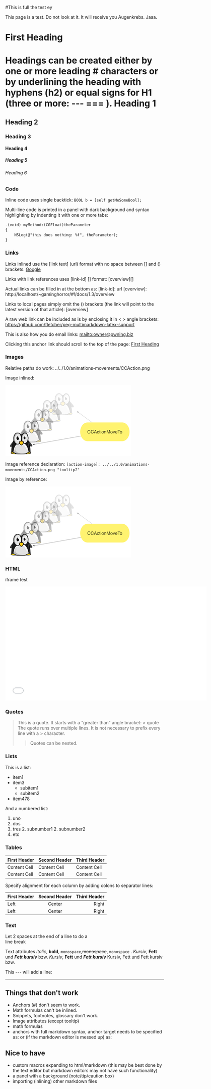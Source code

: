 #This is full the test ey

This page is a test. Do not look at it. It will receive you Augenkrebs. Jaaa.

# <a name="anchor1"></a>First Heading
Headings can be created either by one or more leading # characters or by underlining the heading with hyphens (h2) or equal signs for H1 (three or more: --- === ).
Heading 1
===
## Heading 2
### Heading 3
#### Heading 4
##### Heading 5
###### Heading 6

### Code
Inline code uses single backtick: `BOOL b = [self getMeSomeBool];`

Multi-line code is printed in a panel with dark background and syntax highlighting by indenting it with one or more tabs:

    -(void) myMethod:(CGFloat)theParameter
    {
        NSLog(@"this does nothing: %f", theParameter);
    }

### Links
Links inlined use the [link text] (url) format with no space between [] and () brackets.
[Google](http://bit.ly/uxMA6H)

Links with link references uses
 [link-id] [] format: [overview][]

Actual links can be filled in at the bottom as: [link-id]: url
 [overview]: http://localhost/~gaminghorror/#!/docs/1.3/overview
 
Links to local pages simply omit the () brackets (the link will point to the latest version of that article):
 [overview]

A raw web link can be included as is by enclosing it in < > angle brackets:
 <https://github.com/fletcher/peg-multimarkdown-latex-support>
 
This is also how you do email links: <mailto:owner@pwning.biz>

Clicking this anchor link should scroll to the top of the page: [First Heading](#anchor1)

### Images

Relative paths do work:
../../1.0/animations-movements/CCAction.png

Image inlined:

![**image** caption](../../1.0/animations-movements/CCAction.png "tooltip1")

Image reference declaration: `[action-image]: ../../1.0/animations-movements/CCAction.png "tooltip2"`

[action-image]: ../../1.0/animations-movements/CCAction.png "tooltip2"

Image by reference:

![**image** caption][action-image]

### HTML

iframe test

<iframe width="640" height="360" src="//www.youtube-nocookie.com/embed/2gLWQIm9qP4?rel=0" frameborder="0" allowfullscreen></iframe>

### Quotes

> This is a quote. It starts with a "greater than" angle bracket: > quote
The quote runs over multiple lines. It is not necessary to prefix every line with a > character.
> > Quotes can be nested.


### Lists

This is a list:

- item1
- item3
    - subitem1
    - subitem2
- item478

And a numbered list:

1. uno
1. dos
1. tres
    2. subnumber1
    2. subnumber2
1. etc


### Tables

First Header | Second Header | Third Header
------------ | ------------- | ------------
Content Cell | Content Cell  | Content Cell
Content Cell | Content Cell  | Content Cell

Specify alignment for each column by adding colons to separator lines:

First Header | Second Header | Third Header
:----------- | :-----------: | -----------:
Left         | Center        | Right
Left         | Center        | Right


### Text

Let 2 spaces at the end of a line to do a  
line break

Text attributes *italic*, **bold**, `monospace`,~~monospace~~, `monospace` .
*Kursiv*, **Fett** und ***Fett kursiv*** bzw.
_Kursiv_, __Fett__ und ___Fett kursiv___	Kursiv, Fett und Fett kursiv bzw.

This --- will add a line:

---

## Things that don't work

- Anchors (#) don't seem to work. 
- Math formulas can't be inlined.
- Snippets, footnotes, glossary don't work.
- Image attributes (except tooltip)
- math formulas
- anchors with full markdown syntax, anchor target needs to be specified as: <a name="anchor"/> or (if the markdown editor is messed up) as: <a name="anchor"></a>

## Nice to have

- custom macros expanding to html/markdown (this may be best done by the text editor but markdown editors may not have such functionality)
- a panel with a background (note/tip/caution box)
- importing (inlining) other markdown files
